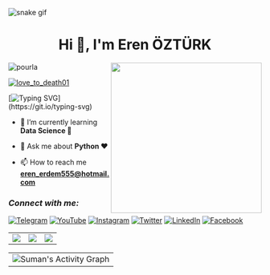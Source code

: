 
![snake gif](https://github.com/sumanshekhar698/sumanshekhar698/blob/output/github-contribution-grid-snake.svg)

<h1 align="center">Hi 👋, I'm Eren ÖZTÜRK</h1>



<img src="https://octodex.github.com/images/murakamicat.png" width="300" align="right">

<p align="left"> <img src="https://komarev.com/ghpvc/?username=pourla&label=Profile%20views&color=0e75b6&style=flat" alt="pourla" /> </p>
<p align="left"> <a href="https://twitter.com/love_to_death01" target="blank"><img src="https://img.shields.io/twitter/follow/love_to_death01?logo=twitter&style=for-the-badge" alt="love_to_death01" /></a> </p>

[![Typing SVG](https://readme-typing-svg.demolab.com?font=Fira+Code&pause=1000&color=F77D29&width=435&lines=Welcome+to+My+Profile!)](https://git.io/typing-svg)

- 🌱 I’m currently learning **Data Science 🚀**

- 💬 Ask me about **Python ❤️**

- 📫 How to reach me **eren_erdem555@hotmail.com**


<i><h3 align="left">Connect with me:</h3></i>

[![Telegram](https://img.shields.io/badge/-Telegram-090909?style=for-the-badge&logo=telegram&logoColor=27A0D9)](https://t.me/PourLa_TV)
[![YouTube](https://img.shields.io/badge/-YouTube-090909?style=for-the-badge&logo=YouTube&logoColor=FF0000)](https://www.youtube.com/pourlatv)
[![Instagram](https://img.shields.io/badge/-Instagram-090909?style=for-the-badge&logo=instagram&logoColor=B4068E)](https://www.instagram.com/ern.ys)
[![Twitter](https://img.shields.io/badge/-Twitter-090909?style=for-the-badge&logo=Twitter&logoColor=1C9DEB)](https://twitter.com/Love_to_Death01)
[![LinkedIn](https://img.shields.io/badge/-LinkedIn-090909?style=for-the-badge&logo=linkedin&logoColor=007BB6)](https://www.linkedin.com/in/eren-öztürk-87114616a)
[![Facebook](https://img.shields.io/badge/-Facebook-090909?style=for-the-badge&logo=Facebook&logoColor=1195F5)](https://www.facebook.com/LoveToDeath01)

<!-- GitHub Stats -->
<table>
  <tr>
   <td>
     <img src="https://github-readme-stats.vercel.app/api?username=pourla&show_icons=true&theme=codeSTACKr&hide_border=true" />
   </td>
   <td>
     <img src="https://github-readme-stats.vercel.app/api/top-langs?username=pourla&theme=codeSTACKr&show_icons=true&show_icons=true" />    
   </td> 
    <td>
     <img src="https://github-readme-streak-stats.herokuapp.com/?user=pourla&theme=merko&hide_border=true" />    
   </td>
   
 </tr>
</table>

<!-- GitHub Contribution Graph -->
<table>
  <tr>
    <td>
      <img alt="Suman's Activity Graph" src="https://activity-graph.herokuapp.com/graph?username=pourla&bg_color=0D1117&color=5BCDEC&line=89bd0f&point=FFFFFF&hide_border=true" />
<!--       <img src="https://activity-graph.herokuapp.com/graph?username=sumanshekhar698&theme=github&hide_border=true&bg_color=0D1117area_color=89bd0f&line=89bd0f&point=fff000&color=89bd0f&hide_border=true"> -->
    </td>
  </tr>
</table>
<br>





